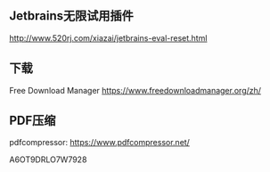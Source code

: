 ## Jetbrains无限试用插件
http://www.520rj.com/xiazai/jetbrains-eval-reset.html

## 下载
Free Download Manager
https://www.freedownloadmanager.org/zh/

## PDF压缩
pdfcompressor: 
https://www.pdfcompressor.net/

A6OT9DRLO7W7928

